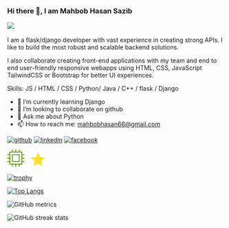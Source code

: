 ### Hi there 👋, I am Mahbob Hasan Sazib
![](https://scontent.fdac5-1.fna.fbcdn.net/v/t39.30808-6/462963724_1066565981532014_3948560472648283000_n.jpg?_nc_cat=110&ccb=1-7&_nc_sid=cc71e4&_nc_eui2=AeEib2ZN1ZHYtd56XcvfPiLGnOInjLuBSFSc4ieMu4FIVKllC5o94ON0FD30YbwxAVryYeN6QX1zfQD2b9BdS37U&_nc_ohc=M18KImVyMWkQ7kNvgEyubDQ&_nc_zt=23&_nc_ht=scontent.fdac5-1.fna&_nc_gid=A89csWS7v3ZolmuQe7rBYdn&oh=00_AYCvEt1sSCS8lgG0FY_P45m2stoZS6jNWaasGAD4J-g_Fg&oe=67145293)

I am a flask/django developer with vast experience in creating strong APIs. I like to build the most robust and scalable backend solutions.

I also collaborate creating front-end applications with my team and end to end user-friendly responsive webapps using HTML, CSS, JavaScript TailwindCSS or Bootstrap for better UI experiences.

Skills: JS / HTML / CSS / Python/ Java / C++ / flask / Django


- 🌱 I’m currently learning Django 
- 👯 I’m looking to collaborate on github 
- 💬 Ask me about Python  
- 📫 How to reach me: mahbobhasan66@gmail.com 


[<img src='https://cdn.jsdelivr.net/npm/simple-icons@3.0.1/icons/github.svg' alt='github' height='40'>](https://github.com/mahbobhasan)  [<img src='https://cdn.jsdelivr.net/npm/simple-icons@3.0.1/icons/linkedin.svg' alt='linkedin' height='40'>](https://www.linkedin.com/in//mahbob-hasan-sazib-329318268//)  [<img src='https://cdn.jsdelivr.net/npm/simple-icons@3.0.1/icons/facebook.svg' alt='facebook' height='40'>](https://www.facebook.com//profile.php?id=100045358652428)  

<a href='https://docs.github.com/en/developers'><img src='https://raw.githubusercontent.com/acervenky/animated-github-badges/master/assets/devbadge.gif' width='40' height='40'></a> <a href='https://stars.github.com/'><img src='https://raw.githubusercontent.com/acervenky/animated-github-badges/master/assets/starbadge.gif' width='35' height='35'></a> 

[![trophy](https://github-profile-trophy.vercel.app/?username=mahbobhasan)](https://github.com/ryo-ma/github-profile-trophy)

[![Top Langs](https://github-readme-stats.vercel.app/api/top-langs/?username=mahbobhasan)](https://github.com/anuraghazra/github-readme-stats)

![GitHub metrics](https://metrics.lecoq.io/mahbobhasan)  

![GitHub streak stats](https://streak-stats.demolab.com/?user=mahbobhasan)  

